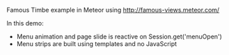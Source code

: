 Famous Timbe example in Meteor using
http://famous-views.meteor.com/

In this demo:

* Menu animation and page slide is reactive on Session.get('menuOpen')
* Menu strips are built using templates and no JavaScript
